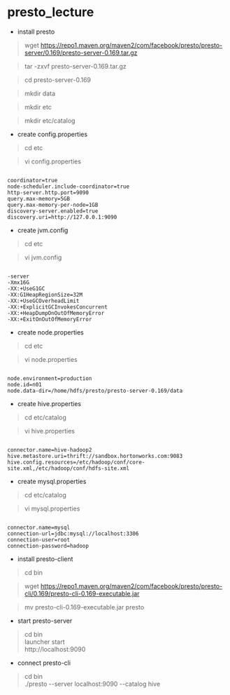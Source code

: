 # presto_lecture

- install presto

> wget https://repo1.maven.org/maven2/com/facebook/presto/presto-server/0.169/presto-server-0.169.tar.gz

> tar -zxvf presto-server-0.169.tar.gz

> cd presto-server-0.169

> mkdir data

> mkdir etc

> mkdir etc/catalog


- create config.properties
> cd etc

> vi config.properties

<pre><code>
coordinator=true
node-scheduler.include-coordinator=true
http-server.http.port=9090
query.max-memory=5GB
query.max-memory-per-node=1GB
discovery-server.enabled=true
discovery.uri=http://127.0.0.1:9090
</code></pre>

- create jvm.config
> cd etc

> vi jvm.config

<pre><code>
-server
-Xmx16G
-XX:+UseG1GC
-XX:G1HeapRegionSize=32M
-XX:+UseGCOverheadLimit
-XX:+ExplicitGCInvokesConcurrent
-XX:+HeapDumpOnOutOfMemoryError
-XX:+ExitOnOutOfMemoryError
</code></pre>

- create node.properties
> cd etc

> vi node.properties
<pre><code>
node.environment=production
node.id=n01
node.data-dir=/home/hdfs/presto/presto-server-0.169/data
</code></pre>

- create hive.properties

> cd etc/catalog

> vi hive.properties
<pre><code>
connector.name=hive-hadoop2
hive.metastore.uri=thrift://sandbox.hortonworks.com:9083
hive.config.resources=/etc/hadoop/conf/core-site.xml,/etc/hadoop/conf/hdfs-site.xml
</code></pre>

- create mysql.properties
> cd etc/catalog

> vi mysql.properties 

<pre><code>
connector.name=mysql
connection-url=jdbc:mysql://localhost:3306
connection-user=root
connection-password=hadoop
</code></pre>

- install presto-client

> cd bin

> wget https://repo1.maven.org/maven2/com/facebook/presto/presto-cli/0.169/presto-cli-0.169-executable.jar

> mv presto-cli-0.169-executable.jar presto

- start presto-server

> cd bin <br>
launcher start <br>
http://localhost:9090

- connect presto-cli
> cd bin <br>
./presto --server localhost:9090 --catalog hive


